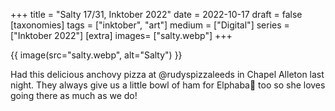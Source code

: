 +++
title = "Salty 17/31, Inktober 2022"
date = 2022-10-17
draft =  false
[taxonomies]
tags = ["inktober", "art"]
medium = ["Digital"]
series = ["Inktober 2022"]
[extra]
images= ["salty.webp"]
+++

{{ image(src="salty.webp", alt="Salty") }}

Had this delicious anchovy pizza at @rudyspizzaleeds in Chapel Alleton last night. They always give us a little bowl of ham for Elphaba🐾 too so she loves going there as much as we do!
